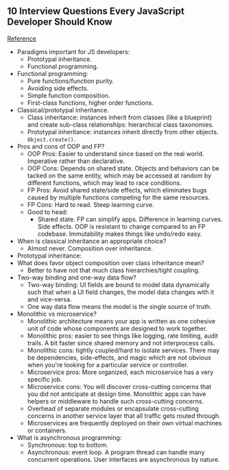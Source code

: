 ## 10 Interview Questions Every JavaScript Developer Should Know
[Reference](https://medium.com/javascript-scene/10-interview-questions-every-javascript-developer-should-know-6fa6bdf5ad95)

- Paradigms important for JS developers:
  - Prototypal inheritance.
  - Functional programming.
- Functional programming:
  - Pure functions/function purity.
  - Avoiding side effects.
  - Simple function composition.
  - First-class functions, higher order functions.
- Classical/prototypal inheritance.
  - Class inheritance: instances inherit from classes (like a blueprint) and create sub-class relationships: hierarchical class taxonomies.
  - Prototypal inheritance: instances inherit directly from other objects. `Object.create()`.
- Pros and cons of OOP and FP?
  - OOP Pros: Easier to understand since based on the real world. Imperative rather than declarative.
  - OOP Cons: Depends on shared state. Objects and behaviors can be tacked on the same entity, which may be accessed at random by different functions, which may lead to race conditions.
  - FP Pros: Avoid shared state/side effects, which eliminates bugs caused by multiple functions competing for the same resources.
  - FP Cons: Hard to read. Steep learning curve.
  - Good to head:
    - Shared state. FP can simplify apps. Difference in learning curves. Side effects. OOP is resistant to change compared to an FP codebase. Immutability makes things like undo/redo easy.
- When is classical inheritance an appropriate choice?
  - Almost never. Composition over inheritance.
- Prototypal inheritance:
- What does favor object composition over class inheritance mean?
  - Better to have not that much class hierarchies/tight coupling.
- Two-way binding and one-way data flow?
  - Two-way binding: UI fields are bound to model data dynamically such that when a UI field changes, the model data changes with it and vice-versa.
  - One way data flow means the model is the single source of truth.
- Monolithic vs microservice?
  - Monolithic architecture means your app is written as one cohesive unit of code whose components are designed to work together.
  - Monolithic pros: easier to see things like logging, rate limiting, audit trails. A bit faster since shared memory and not interprocess calls.
  - Monolithic cons: tightly coupled/hard to isolate services. There may be dependencies, side-effects, and magic which are not obvious when you're looking for a particular service or controller.
  - Microservice pros: More organized, each microservice has a very specific job.
  - Microservice cons: You will discover cross-cutting concerns that you did not anticipate at design time. Monolithic apps can have helpers or middleware to handle such cross-cutting concerns.
  - Overhead of separate modules or encapsulate cross-cutting concerns in another service layer that all traffic gets routed through.
  - Microservices are frequently deployed on their own virtual machines or containers.
- What is asynchronous programming:
  - Synchronous: top to bottom.
  - Asynchronous: event loop. A program thread can handle many concurrent operations. User interfaces are asynchronous by nature.
